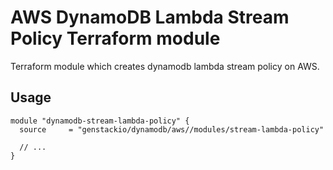 # AWS DynamoDB Lambda Stream Policy Terraform module

Terraform module which creates dynamodb lambda stream policy on AWS.

## Usage

```hcl
module "dynamodb-stream-lambda-policy" {
  source     = "genstackio/dynamodb/aws//modules/stream-lambda-policy"

  // ...
}
```
